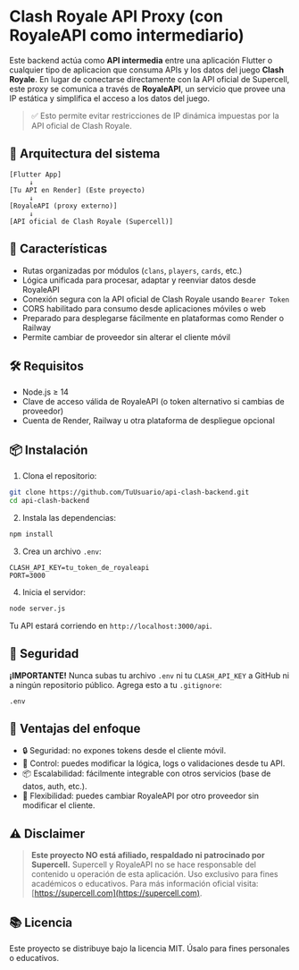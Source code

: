 
# Clash Royale API Proxy (con RoyaleAPI como intermediario)

Este backend actúa como **API intermedia** entre una aplicación Flutter o cualquier tipo de aplicacion que consuma APIs y los datos del juego **Clash Royale**. En lugar de conectarse directamente con la API oficial de Supercell, este proxy se comunica a través de **RoyaleAPI**, un servicio que provee una IP estática y simplifica el acceso a los datos del juego.

> ✅ Esto permite evitar restricciones de IP dinámica impuestas por la API oficial de Clash Royale.

## 📌 Arquitectura del sistema

```text
[Flutter App] 
     ↓ 
[Tu API en Render] (Este proyecto)
     ↓ 
[RoyaleAPI (proxy externo)] 
     ↓ 
[API oficial de Clash Royale (Supercell)]
```

## 🚀 Características

- Rutas organizadas por módulos (`clans`, `players`, `cards`, etc.)
- Lógica unificada para procesar, adaptar y reenviar datos desde RoyaleAPI
- Conexión segura con la API oficial de Clash Royale usando `Bearer Token`
- CORS habilitado para consumo desde aplicaciones móviles o web
- Preparado para desplegarse fácilmente en plataformas como Render o Railway
- Permite cambiar de proveedor sin alterar el cliente móvil

## 🛠️ Requisitos

- Node.js ≥ 14
- Clave de acceso válida de RoyaleAPI (o token alternativo si cambias de proveedor)
- Cuenta de Render, Railway u otra plataforma de despliegue opcional

## 📦 Instalación

1. Clona el repositorio:

```bash
git clone https://github.com/TuUsuario/api-clash-backend.git
cd api-clash-backend
```

2. Instala las dependencias:

```bash
npm install
```

3. Crea un archivo `.env`:

```env
CLASH_API_KEY=tu_token_de_royaleapi
PORT=3000
```

4. Inicia el servidor:

```bash
node server.js
```

Tu API estará corriendo en `http://localhost:3000/api`.

## 🔐 Seguridad

**¡IMPORTANTE!** Nunca subas tu archivo `.env` ni tu `CLASH_API_KEY` a GitHub ni a ningún repositorio público. Agrega esto a tu `.gitignore`:

```
.env
```
## 🎯 Ventajas del enfoque
- 🔒 Seguridad: no expones tokens desde el cliente móvil.
- 🔧 Control: puedes modificar la lógica, logs o validaciones desde tu API.
- 📦 Escalabilidad: fácilmente integrable con otros servicios (base de datos, auth, etc.).
- 🔁 Flexibilidad: puedes cambiar RoyaleAPI por otro proveedor sin modificar el cliente.

## ⚠️ Disclaimer

> **Este proyecto NO está afiliado, respaldado ni patrocinado por Supercell.**
> Supercell y RoyaleAPI no se hace responsable del contenido u operación de esta aplicación.
> Uso exclusivo para fines académicos o educativos.
> Para más información oficial visita: [https://supercell.com](https://supercell.com).

## 📚 Licencia

Este proyecto se distribuye bajo la licencia MIT. Úsalo para fines personales o educativos.
